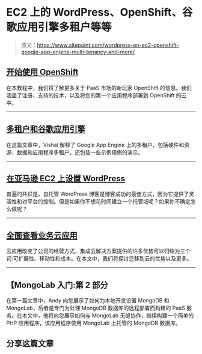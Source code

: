 # EC2 上的 WordPress、OpenShift、谷歌应用引擎多租户等等

> 原文：<https://www.sitepoint.com/wordpress-on-ec2-openshift-google-app-engine-multi-tenancy-and-more/>

## [开始使用 OpenShift](https://www.sitepoint.com/get-up-and-running-with-openshift/)

在本教程中，我们将了解更多关于 PaaS 市场的新玩家 OpenShift 的信息。我们涵盖了注册、支持的技术，以及将您的第一个应用程序部署到 OpenShift 的云中。

* * *

## [多租户和谷歌应用引擎](https://www.sitepoint.com/multitenancy-and-google-app-engine-gae-java/)

在这篇文章中，Vishal 解释了 Google App Engine 上的多租户，包括硬件和资源、数据和应用程序多租户。还包括一些示例用例的演示。

* * *

## [在亚马逊 EC2 上设置 WordPress](https://www.sitepoint.com/setting-up-wordpress-on-amazon-ec2/)

普遍的共识是，自托管 WordPress 博客是博客成功的最佳方式，因为它提供了灵活性和对平台的控制。但是如果你不想花时间建立一个托管域呢？如果你不确定怎么做呢？

* * *

## [全面查看业务云应用](https://www.sitepoint.com/viewing-cloud-applications-in-full-force-for-business/)

云应用改变了公司的经营方式，集成云解决方案提供的许多优势可以归结为三个词:可扩展性、移动性和成本。在本文中，我们将探讨迁移到云的优势以及更多。

* * *

## 【MongoLab 入门:第 2 部分

在第一篇文章中，Andy 向您展示了如何为本地开发设置 MongoDB 和 MongoLab，后者是专门为处理 MongoDB 数据库的远程部署而构建的 PaaS 服务。在本文中，他将向您展示如何与 MongoLab 无缝协作，继续构建一个简单的 PHP 应用程序，该应用程序使用 MongoLab 上托管的 MongoDB 数据库。

## 分享这篇文章